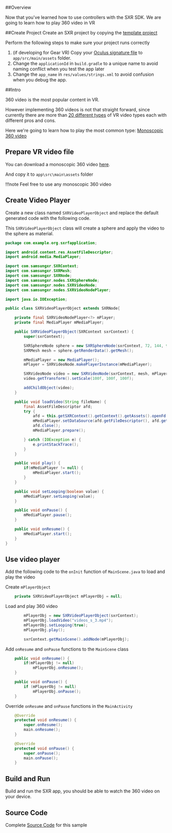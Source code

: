 ##Overview

Now that you've learned how to use controllers with the SXR SDK. We are going to learn how to play 360 video in VR

##Create Project
Create an SXR project by copying the [template project](https://github.com/sxrsdk/sxrsdk-demos/tree/master/template/SXRApplication) 

Perform the following steps to make sure your project runs correctly

1. (if developing for Gear VR) Copy your [Oculus signature file](https://developer.oculus.com/osig/) to `app/src/main/assets` folder.
1. Change the `applicationId` in `build.gradle` to a unique name to avoid naming conflict when you test the app later
1. Change the `app_name` in `res/values/strings.xml` to avoid confusion when you debug the app.

##Intro

360 video is the most popular content in VR.

However implementing 360 videos is not that straight forward, since currently there are more than [20 different types](https://samsungxr.com/portal/content/faq_tech_gear_vr) of VR video types each with different pros and cons.

Here we're going to learn how to play the most common type: [Monoscopic 360 video](https://samsungxr.com/ui/CMS/Geometry/2D360.html)


## Prepare VR video file
You can download a monoscopic 360 video [here](/images/videos_s_3.mp4).

And copy it to `app\src\main\assets` folder

!!!note
    Feel free to use any monoscopic 360 video


## Create Video Player

Create a new class named `SXRVideoPlayerObject` and replace the default generated code with the following code.

This `SXRVideoPlayerObject` class will create a sphere and apply the video to the sphere as material.

```java
package com.example.org.sxrfapplication;

import android.content.res.AssetFileDescriptor;
import android.media.MediaPlayer;

import com.samsungxr.SXRContext;
import com.samsungxr.SXRMesh;
import com.samsungxr.SXRNode;
import com.samsungxr.nodes.SXRSphereNode;
import com.samsungxr.nodes.SXRVideoNode;
import com.samsungxr.nodes.SXRVideoNodePlayer;

import java.io.IOException;

public class SXRVideoPlayerObject extends SXRNode{

    private final SXRVideoNodePlayer<?> mPlayer;
    private final MediaPlayer mMediaPlayer;

    public SXRVideoPlayerObject(SXRContext sxrContext) {
        super(sxrContext);

        SXRSphereNode sphere = new SXRSphereNode(sxrContext, 72, 144, false);
        SXRMesh mesh = sphere.getRenderData().getMesh();

        mMediaPlayer = new MediaPlayer();
        mPlayer = SXRVideoNode.makePlayerInstance(mMediaPlayer);

        SXRVideoNode video = new SXRVideoNode(sxrContext, mesh, mPlayer, SXRVideoNode.SXRVideoType.MONO);
        video.getTransform().setScale(100f, 100f, 100f);

        addChildObject(video);
    }

    public void loadVideo(String fileName) {
        final AssetFileDescriptor afd;
        try {
            afd = this.getSXRContext().getContext().getAssets().openFd(fileName);
            mMediaPlayer.setDataSource(afd.getFileDescriptor(), afd.getStartOffset(), afd.getLength());
            afd.close();
            mMediaPlayer.prepare();

        } catch (IOException e) {
            e.printStackTrace();
        }
    }

    public void play() {
        if(mMediaPlayer != null) {
            mMediaPlayer.start();
        }
    }

    public void setLooping(boolean value) {
        mMediaPlayer.setLooping(value);
    }

    public void onPause() {
        mMediaPlayer.pause();
    }

    public void onResume() {
        mMediaPlayer.start();
    }
}

```

## Use video player

Add the following code to the `onInit` function of `MainScene.java` to load and play the video

Create `mPlayerObject`

```java
    private SXRVideoPlayerObject mPlayerObj = null;
```

Load and play 360 video
```java
        mPlayerObj = new SXRVideoPlayerObject(sxrContext);
        mPlayerObj.loadVideo("videos_s_3.mp4");
        mPlayerObj.setLooping(true);
        mPlayerObj.play();

        sxrContext.getMainScene().addNode(mPlayerObj);
```

Add `onResume` and `onPause` functions to the `MainScene` class
```java
    public void onResume() {
        if(mPlayerObj != null)
            mPlayerObj.onResume();
    }

    public void onPause() {
        if (mPlayerObj != null)
            mPlayerObj.onPause();
    }
```

Override `onResume` and `onPause` functions in the `MainActivity`
```java
    @Override
    protected void onResume() {
        super.onResume();
        main.onResume();
    }

    @Override
    protected void onPause() {
        super.onPause();
        main.onPause();
    }
```

## Build and Run
Build and run the SXR app, you should be able to watch the 360 video on your device.


## Source Code
Complete [Source Code](https://github.com/sxrsdk/sxrsdk-demos/tree/master/tutorials/tutorial_5_vr_video) for this sample
